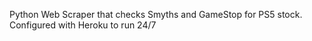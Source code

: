 Python Web Scraper that checks Smyths and GameStop for PS5 stock.
Configured with Heroku to run 24/7
